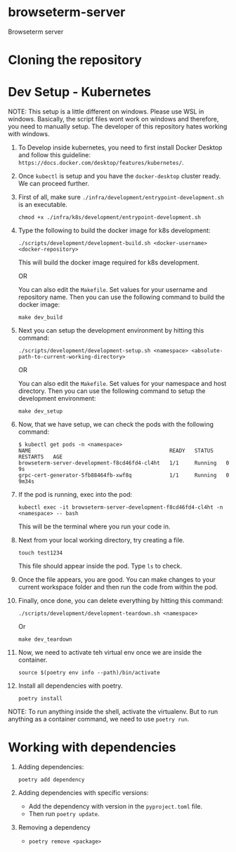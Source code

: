 # browseterm-server
Browseterm server

# Cloning the repository


# Dev Setup - Kubernetes
NOTE: This setup is a little different on windows. Please use WSL in windows.
    Basically, the script files wont work on windows and therefore, you need to manually setup.
    The developer of this repository hates working with windows.

1. To Develop inside kubernetes, you need to first install Docker Desktop and follow this guideline: `https://docs.docker.com/desktop/features/kubernetes/`.

2. Once `kubectl` is setup and you have the `docker-desktop` cluster ready. We can proceed further.

3. First of all, make sure `./infra/development/entrypoint-development.sh` is an executable.
    ```
    chmod +x ./infra/k8s/development/entrypoint-development.sh
    ```

4. Type the following to build the docker image for k8s development:
    ```
    ./scripts/development/development-build.sh <docker-username> <docker-repository>
    ```
    This will build the docker image required for k8s development.

    OR

    You can also edit the `Makefile`. Set values for your username and repository name.
    Then you can use the following command to build the docker image:
    ```
    make dev_build
    ```

5. Next you can setup the development environment by hitting this command:
    ```
    ./scripts/development/development-setup.sh <namespace> <absolute-path-to-current-working-directory>
    ```

    OR

    You can also edit the `Makefile`. Set values for your namespace and host directory.
    Then you can use the following command to setup the development environment:
    ```
    make dev_setup
    ```

6. Now, that we have setup, we can check the pods with the following command:
    ```
    $ kubectl get pods -n <namespace>
    NAME                                            READY   STATUS    RESTARTS   AGE
    browseterm-server-development-f8cd46fd4-cl4ht   1/1     Running   0          9s
    grpc-cert-generator-5fb88464fb-xwf8q            1/1     Running   0          9m34s
    ```

8. If the pod is running, exec into the pod:
    ```
    kubectl exec -it browseterm-server-development-f8cd46fd4-cl4ht -n <namespace> -- bash
    ```
    This will be the terminal where you run your code in.

9. Next from your local working directory, try creating a file.
    ```
    touch test1234
    ```
    This file should appear inside the pod. Type `ls` to check.

10. Once the file appears, you are good. You can make changes to your current workspace folder and then run the code from within the pod.

11. Finally, once done, you can delete everything by hitting this command:
    ```
    ./scripts/development/development-teardown.sh <namespace>
    ```
    Or
    ```
    make dev_teardown
    ```

12. Now, we need to activate teh virtual env once we are inside the container.
    ```
    source $(poetry env info --path)/bin/activate
    ```

13. Install all dependencies with poetry.
    ```
    poetry install
    ```

NOTE: To run anything inside the shell, activate the virtualenv. But to run anything as a container command, we need to use `poetry run`.


# Working with dependencies
1. Adding dependencies:
    ```
    poetry add dependency
    ```

2. Adding dependencies with specific versions:
    - Add the dependency with version in the `pyproject.toml` file.
    - Then run `poetry update`.

3. Removing a dependency
    - `poetry remove <package>`
